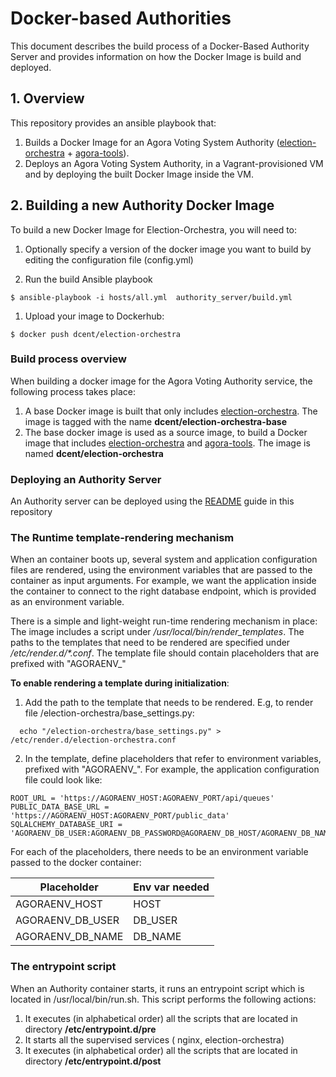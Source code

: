# Docker-based Authorities

This document describes the build process of a Docker-Based Authority Server and provides information on how the Docker Image is build and deployed.

## 1. Overview

This repository provides an ansible playbook that:

1. Builds a Docker Image for an Agora Voting System Authority ([election-orchestra](https://github.com/agoravoting/election-orchestra) + [agora-tools](https://github.com/agoravoting/agora-tools)).
2. Deploys an Agora Voting System Authority, in a Vagrant-provisioned VM and by deploying the built Docker Image inside the VM.

## 2. Building a new  Authority Docker Image

To build a new Docker Image for Election-Orchestra, you will need to:

1. Optionally specify a version of the docker image you want to build by editing the configuration file (config.yml)

1. Run the build Ansible playbook

  ```
$ ansible-playbook -i hosts/all.yml  authority_server/build.yml
  ```

1. Upload your image to Dockerhub:

  ```
$ docker push dcent/election-orchestra
```

### Build process overview

When building a docker image for the Agora Voting Authority service, the following process takes place:

1. A base Docker image is built that only includes [election-orchestra](https://github.com/agoravoting/election-orchestra). The image is tagged with the name **dcent/election-orchestra-base**
2. The base docker image is used as a source image, to build a Docker image that includes [election-orchestra](https://github.com/agoravoting/election-orchestra) and [agora-tools](https://github.com/agoravoting/agora-tools). The image is named  **dcent/election-orchestra**

### Deploying an Authority Server

An Authority server can be deployed using the [README](../README.md) guide in this repository

### The Runtime template-rendering mechanism

When an container boots up, several system and application configuration files are rendered, using the environment variables that are passed to the container as input arguments. For example, we want the application inside the container to connect to the right database endpoint, which is provided as an environment variable.

There is a simple and light-weight run-time rendering mechanism in place: The image includes a script under */usr/local/bin/render_templates*. The paths to the templates that need to be rendered are specified under <i>/etc/render.d/*.conf</i>. The template file should contain placeholders that are prefixed with "AGORAENV_"

**To enable rendering a template during initialization**:

1. Add the path to the template that needs to be rendered. E.g, to render file   /election-orchestra/base_settings.py:
  ```
    echo "/election-orchestra/base_settings.py" > /etc/render.d/election-orchestra.conf
  ```
  
2. In the template, define placeholders that refer to environment variables, prefixed with "AGORAENV_". For example, the application configuration file could look like:
  ```
  ROOT_URL = 'https://AGORAENV_HOST:AGORAENV_PORT/api/queues'
  PUBLIC_DATA_BASE_URL = 'https://AGORAENV_HOST:AGORAENV_PORT/public_data'
  SQLALCHEMY_DATABASE_URI = 'AGORAENV_DB_USER:AGORAENV_DB_PASSWORD@AGORAENV_DB_HOST/AGORAENV_DB_NAME'
  ```
  
  For each of the placeholders, there needs to be an environment variable passed to the docker container:
  
  | Placeholder   |  Env var needed  |
|---|---|
| AGORAENV_HOST  |   HOST |
| AGORAENV_DB_USER   | DB_USER  |
| AGORAENV_DB_NAME  | DB_NAME  |

### The entrypoint script

When an Authority container starts, it runs an entrypoint script which is located in /usr/local/bin/run.sh. This script performs the following actions:

1. It executes (in alphabetical order) all the scripts that are located in directory **/etc/entrypoint.d/pre**
2. It starts all the supervised services ( nginx, election-orchestra)
3. It executes (in alphabetical order) all the scripts that are located in directory **/etc/entrypoint.d/post**



